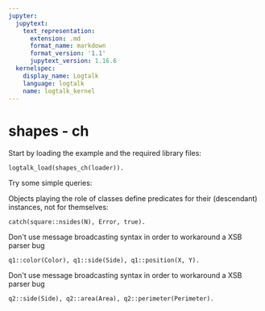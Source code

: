 ```yaml
---
jupyter:
  jupytext:
    text_representation:
      extension: .md
      format_name: markdown
      format_version: '1.1'
      jupytext_version: 1.16.6
  kernelspec:
    display_name: Logtalk
    language: logtalk
    name: logtalk_kernel
---
```


<!--
________________________________________________________________________

This file is part of Logtalk <https://logtalk.org/>  
SPDX-FileCopyrightText: 1998-2025 Paulo Moura <pmoura@logtalk.org>  
SPDX-License-Identifier: Apache-2.0

Licensed under the Apache License, Version 2.0 (the "License");
you may not use this file except in compliance with the License.
You may obtain a copy of the License at

    http://www.apache.org/licenses/LICENSE-2.0

Unless required by applicable law or agreed to in writing, software
distributed under the License is distributed on an "AS IS" BASIS,
WITHOUT WARRANTIES OR CONDITIONS OF ANY KIND, either express or implied.
See the License for the specific language governing permissions and
limitations under the License.
________________________________________________________________________
-->

# shapes - ch

Start by loading the example and the required library files:

```logtalk
logtalk_load(shapes_ch(loader)).
```

Try some simple queries:

Objects playing the role of classes define predicates for their (descendant)
instances, not for themselves:

```logtalk
catch(square::nsides(N), Error, true).
```

<!--
Error = error(existence_error(predicate_declaration, nsides(_)), square::nsides(N), user).
-->

Don't use message broadcasting syntax in order to workaround a XSB parser bug

```logtalk
q1::color(Color), q1::side(Side), q1::position(X, Y).
```

<!--
Color = red, Side = 1, X = 0, Y = 0.
-->

Don't use message broadcasting syntax in order to workaround a XSB parser bug

```logtalk
q2::side(Side), q2::area(Area), q2::perimeter(Perimeter).
```

<!--
Side = 3, Area = 9, Perimeter = 12.
-->
